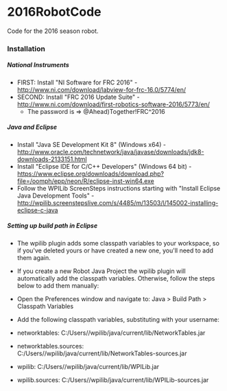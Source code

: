# 2016RobotCode
Code for the 2016 season robot.

### Installation
##### National Instruments
- FIRST: Install "NI Software for FRC 2016" - http://www.ni.com/download/labview-for-frc-16.0/5774/en/
- SECOND: Install "FRC 2016 Update Suite" - http://www.ni.com/download/first-robotics-software-2016/5773/en/
	- The password is =>    @Ahead)Together!FRC^2016

##### Java and Eclipse
- Install "Java SE Development Kit 8" (Windows x64) - http://www.oracle.com/technetwork/java/javase/downloads/jdk8-downloads-2133151.html
- Install "Eclipse IDE for C/C++ Developers" (Windows 64 bit) - https://www.eclipse.org/downloads/download.php?file=/oomph/epp/neon/R/eclipse-inst-win64.exe
- Follow the WPILib ScreenSteps instructions starting with "Install Eclipse Java Development Tools" - http://wpilib.screenstepslive.com/s/4485/m/13503/l/145002-installing-eclipse-c-java

##### Setting up build path in Eclipse
- The wpilib plugin adds some classpath variables to your workspace, so if you've deleted yours or have created a new one, you'll need to add them again.

- If you create a new Robot Java Project the wpilib plugin will automatically add the classpath variables. Otherwise, follow the steps below to add them manually:
- Open the Preferences window and navigate to: Java > Build Path > Classpath Variables
- Add the following classpath variables, substituting <User> with your username:
- networktables: C:/Users/<User>/wpilib/java/current/lib/NetworkTables.jar
- networktables.sources: C:/Users/<User>/wpilib/java/current/lib/NetworkTables-sources.jar
- wpilib: C:/Users/<User>/wpilib/java/current/lib/WPILib.jar
- wpilib.sources: C:/Users/<User>/wpilib/java/current/lib/WPILib-sources.jar

